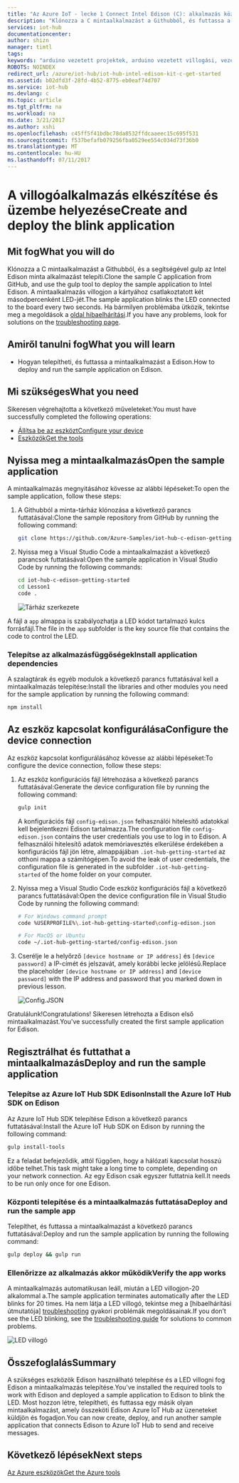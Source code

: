 ```yaml
---
title: "Az Azure IoT - lecke 1 Connect Intel Edison (C): alkalmazás központi telepítése |} Microsoft Docs"
description: "Klónozza a C mintaalkalmazást a Githubból, és futtassa a gulp az Intel Edison board az alkalmazás telepítéséhez. A mintaalkalmazás villogjon a kártyához csatlakoztatott két másodpercenként LED-jét."
services: iot-hub
documentationcenter: 
author: shizn
manager: timtl
tags: 
keywords: "arduino vezetett projektek, arduino vezetett villogási, vezetett arduino villogási arduino villogási program, a arduino villogási – példa"
ROBOTS: NOINDEX
redirect_url: /azure/iot-hub/iot-hub-intel-edison-kit-c-get-started
ms.assetid: b02dfd3f-28fd-4b52-8775-eb0eaf74d707
ms.service: iot-hub
ms.devlang: c
ms.topic: article
ms.tgt_pltfrm: na
ms.workload: na
ms.date: 3/21/2017
ms.author: xshi
ms.openlocfilehash: c45ff5f41bdbc78da8532ffdcaaeec15c695f531
ms.sourcegitcommit: f537befafb079256fba0529ee554c034d73f36b0
ms.translationtype: MT
ms.contentlocale: hu-HU
ms.lasthandoff: 07/11/2017
---
```

# <a name="create-and-deploy-the-blink-application"></a><span data-ttu-id="ba70f-105">A villogóalkalmazás elkészítése és üzembe helyezése</span><span class="sxs-lookup"><span data-stu-id="ba70f-105">Create and deploy the blink application</span></span>
## <a name="what-you-will-do"></a><span data-ttu-id="ba70f-106">Mit fog</span><span class="sxs-lookup"><span data-stu-id="ba70f-106">What you will do</span></span>
<span data-ttu-id="ba70f-107">Klónozza a C mintaalkalmazást a Githubból, és a segítségével gulp az Intel Edison minta alkalmazást telepíti.</span><span class="sxs-lookup"><span data-stu-id="ba70f-107">Clone the sample C application from GitHub, and use the gulp tool to deploy the sample application to Intel Edison.</span></span> <span data-ttu-id="ba70f-108">A mintaalkalmazás villogjon a kártyához csatlakoztatott két másodpercenként LED-jét.</span><span class="sxs-lookup"><span data-stu-id="ba70f-108">The sample application blinks the LED connected to the board every two seconds.</span></span> <span data-ttu-id="ba70f-109">Ha bármilyen problémába ütközik, tekintse meg a megoldások a [oldal hibaelhárítási][troubleshooting].</span><span class="sxs-lookup"><span data-stu-id="ba70f-109">If you have any problems, look for solutions on the [troubleshooting page][troubleshooting].</span></span>

## <a name="what-you-will-learn"></a><span data-ttu-id="ba70f-110">Amiről tanulni fog</span><span class="sxs-lookup"><span data-stu-id="ba70f-110">What you will learn</span></span>
* <span data-ttu-id="ba70f-111">Hogyan telepítheti, és futtassa a mintaalkalmazást a Edison.</span><span class="sxs-lookup"><span data-stu-id="ba70f-111">How to deploy and run the sample application on Edison.</span></span>

## <a name="what-you-need"></a><span data-ttu-id="ba70f-112">Mi szükséges</span><span class="sxs-lookup"><span data-stu-id="ba70f-112">What you need</span></span>
<span data-ttu-id="ba70f-113">Sikeresen végrehajtotta a következő műveleteket:</span><span class="sxs-lookup"><span data-stu-id="ba70f-113">You must have successfully completed the following operations:</span></span>

* <span data-ttu-id="ba70f-114">[Állítsa be az eszközt][configure-your-device]</span><span class="sxs-lookup"><span data-stu-id="ba70f-114">[Configure your device][configure-your-device]</span></span>
* <span data-ttu-id="ba70f-115">[Eszközök][get-the-tools]</span><span class="sxs-lookup"><span data-stu-id="ba70f-115">[Get the tools][get-the-tools]</span></span>

## <a name="open-the-sample-application"></a><span data-ttu-id="ba70f-116">Nyissa meg a mintaalkalmazás</span><span class="sxs-lookup"><span data-stu-id="ba70f-116">Open the sample application</span></span>
<span data-ttu-id="ba70f-117">A mintaalkalmazás megnyitásához kövesse az alábbi lépéseket:</span><span class="sxs-lookup"><span data-stu-id="ba70f-117">To open the sample application, follow these steps:</span></span>

1. <span data-ttu-id="ba70f-118">A Githubból a minta-tárház klónozása a következő parancs futtatásával:</span><span class="sxs-lookup"><span data-stu-id="ba70f-118">Clone the sample repository from GitHub by running the following command:</span></span>

   ```bash
   git clone https://github.com/Azure-Samples/iot-hub-c-edison-getting-started.git
   ```
2. <span data-ttu-id="ba70f-119">Nyissa meg a Visual Studio Code a mintaalkalmazást a következő parancsok futtatásával:</span><span class="sxs-lookup"><span data-stu-id="ba70f-119">Open the sample application in Visual Studio Code by running the following commands:</span></span>

   ```bash
   cd iot-hub-c-edison-getting-started
   cd Lesson1
   code .
   ```

   ![Tárház szerkezete][repo-structure]

<span data-ttu-id="ba70f-121">A fájl a `app` almappa is szabályozhatja a LED kódot tartalmazó kulcs forrásfájl.</span><span class="sxs-lookup"><span data-stu-id="ba70f-121">The file in the `app` subfolder is the key source file that contains the code to control the LED.</span></span>

### <a name="install-application-dependencies"></a><span data-ttu-id="ba70f-122">Telepítse az alkalmazásfüggőségek</span><span class="sxs-lookup"><span data-stu-id="ba70f-122">Install application dependencies</span></span>
<span data-ttu-id="ba70f-123">A szalagtárak és egyéb modulok a következő parancs futtatásával kell a mintaalkalmazás telepítése:</span><span class="sxs-lookup"><span data-stu-id="ba70f-123">Install the libraries and other modules you need for the sample application by running the following command:</span></span>

```bash
npm install
```

## <a name="configure-the-device-connection"></a><span data-ttu-id="ba70f-124">Az eszköz kapcsolat konfigurálása</span><span class="sxs-lookup"><span data-stu-id="ba70f-124">Configure the device connection</span></span>
<span data-ttu-id="ba70f-125">Az eszköz kapcsolat konfigurálásához kövesse az alábbi lépéseket:</span><span class="sxs-lookup"><span data-stu-id="ba70f-125">To configure the device connection, follow these steps:</span></span>

1. <span data-ttu-id="ba70f-126">Az eszköz konfigurációs fájl létrehozása a következő parancs futtatásával:</span><span class="sxs-lookup"><span data-stu-id="ba70f-126">Generate the device configuration file by running the following command:</span></span>

   ```bash
   gulp init
   ```

   <span data-ttu-id="ba70f-127">A konfigurációs fájl `config-edison.json` felhasználói hitelesítő adatokkal kell bejelentkezni Edison tartalmazza.</span><span class="sxs-lookup"><span data-stu-id="ba70f-127">The configuration file `config-edison.json` contains the user credentials you use to log in to Edison.</span></span> <span data-ttu-id="ba70f-128">A felhasználói hitelesítő adatok memóriavesztés elkerülése érdekében a konfigurációs fájl jön létre, almappájában `.iot-hub-getting-started` az otthoni mappa a számítógépen.</span><span class="sxs-lookup"><span data-stu-id="ba70f-128">To avoid the leak of user credentials, the configuration file is generated in the subfolder `.iot-hub-getting-started` of the home folder on your computer.</span></span>

2. <span data-ttu-id="ba70f-129">Nyissa meg a Visual Studio Code eszköz konfigurációs fájl a következő parancs futtatásával:</span><span class="sxs-lookup"><span data-stu-id="ba70f-129">Open the device configuration file in Visual Studio Code by running the following command:</span></span>

   ```bash
   # For Windows command prompt
   code %USERPROFILE%\.iot-hub-getting-started\config-edison.json

   # For MacOS or Ubuntu
   code ~/.iot-hub-getting-started/config-edison.json
   ```

3. <span data-ttu-id="ba70f-130">Cserélje le a helyőrző `[device hostname or IP address]` és `[device password]` a IP-címét és jelszavát, amely korábbi lecke jelölésű.</span><span class="sxs-lookup"><span data-stu-id="ba70f-130">Replace the placeholder `[device hostname or IP address]` and `[device password]` with the IP address and password that you marked down in previous lesson.</span></span>

   ![Config.JSON](media/iot-hub-intel-edison-lessons/lesson1/vscode-config-mac.png)

<span data-ttu-id="ba70f-132">Gratulálunk!</span><span class="sxs-lookup"><span data-stu-id="ba70f-132">Congratulations!</span></span> <span data-ttu-id="ba70f-133">Sikeresen létrehozta a Edison első mintaalkalmazást.</span><span class="sxs-lookup"><span data-stu-id="ba70f-133">You've successfully created the first sample application for Edison.</span></span>

## <a name="deploy-and-run-the-sample-application"></a><span data-ttu-id="ba70f-134">Regisztrálhat és futtathat a mintaalkalmazás</span><span class="sxs-lookup"><span data-stu-id="ba70f-134">Deploy and run the sample application</span></span>
### <a name="install-the-azure-iot-hub-sdk-on-edison"></a><span data-ttu-id="ba70f-135">Telepítse az Azure IoT Hub SDK Edison</span><span class="sxs-lookup"><span data-stu-id="ba70f-135">Install the Azure IoT Hub SDK on Edison</span></span>
<span data-ttu-id="ba70f-136">Az Azure IoT Hub SDK telepítése Edison a következő parancs futtatásával:</span><span class="sxs-lookup"><span data-stu-id="ba70f-136">Install the Azure IoT Hub SDK on Edison by running the following command:</span></span>

```bash
gulp install-tools
```

<span data-ttu-id="ba70f-137">Ez a feladat befejeződik, attól függően, hogy a hálózati kapcsolat hosszú időbe telhet.</span><span class="sxs-lookup"><span data-stu-id="ba70f-137">This task might take a long time to complete, depending on your network connection.</span></span> <span data-ttu-id="ba70f-138">Az egy Edison csak egyszer futtatnia kell.</span><span class="sxs-lookup"><span data-stu-id="ba70f-138">It needs to be run only once for one Edison.</span></span>

### <a name="deploy-and-run-the-sample-app"></a><span data-ttu-id="ba70f-139">Központi telepítése és a mintaalkalmazás futtatása</span><span class="sxs-lookup"><span data-stu-id="ba70f-139">Deploy and run the sample app</span></span>
<span data-ttu-id="ba70f-140">Telepíthet, és futtassa a mintaalkalmazást a következő parancs futtatásával:</span><span class="sxs-lookup"><span data-stu-id="ba70f-140">Deploy and run the sample application by running the following command:</span></span>

```bash
gulp deploy && gulp run
```

### <a name="verify-the-app-works"></a><span data-ttu-id="ba70f-141">Ellenőrizze az alkalmazás akkor működik</span><span class="sxs-lookup"><span data-stu-id="ba70f-141">Verify the app works</span></span>
<span data-ttu-id="ba70f-142">A mintaalkalmazás automatikusan leáll, miután a LED villogjon-20 alkalommal a.</span><span class="sxs-lookup"><span data-stu-id="ba70f-142">The sample application terminates automatically after the LED blinks for 20 times.</span></span> <span data-ttu-id="ba70f-143">Ha nem látja a LED villogó, tekintse meg a [hibaelhárítási útmutatója] [ troubleshooting] gyakori problémák megoldásainak.</span><span class="sxs-lookup"><span data-stu-id="ba70f-143">If you don’t see the LED blinking, see the [troubleshooting guide][troubleshooting] for solutions to common problems.</span></span>

![LED villogó][led-blinking]

## <a name="summary"></a><span data-ttu-id="ba70f-145">Összefoglalás</span><span class="sxs-lookup"><span data-stu-id="ba70f-145">Summary</span></span>
<span data-ttu-id="ba70f-146">A szükséges eszközök Edison használható telepítése és a LED villogni fog Edison a mintaalkalmazás telepítése.</span><span class="sxs-lookup"><span data-stu-id="ba70f-146">You've installed the required tools to work with Edison and deployed a sample application to Edison to blink the LED.</span></span> <span data-ttu-id="ba70f-147">Most hozzon létre, telepítheti, és futtassa egy másik olyan mintaalkalmazást, amely összeköti Edison Azure IoT Hub az üzeneteket küldjön és fogadjon.</span><span class="sxs-lookup"><span data-stu-id="ba70f-147">You can now create, deploy, and run another sample application that connects Edison to Azure IoT Hub to send and receive messages.</span></span>

## <a name="next-steps"></a><span data-ttu-id="ba70f-148">Következő lépések</span><span class="sxs-lookup"><span data-stu-id="ba70f-148">Next steps</span></span>
<span data-ttu-id="ba70f-149">[Az Azure eszközök][get-the-azure-tools]</span><span class="sxs-lookup"><span data-stu-id="ba70f-149">[Get the Azure tools][get-the-azure-tools]</span></span>

<!-- Images and links -->

[troubleshooting]: iot-hub-intel-edison-kit-c-troubleshooting.md
[Configure-your-device]: iot-hub-intel-edison-kit-c-lesson1-configure-your-device.md
[get-the-tools]: iot-hub-intel-edison-kit-c-lesson1-get-the-tools-win32.md
[repo-structure]: media/iot-hub-intel-edison-lessons/lesson1/repo_structure_c.png
[led-blinking]: media/iot-hub-intel-edison-lessons/lesson1/led_blinking_c.jpg
[get-the-azure-tools]: iot-hub-intel-edison-kit-c-lesson2-get-azure-tools-win32.md
